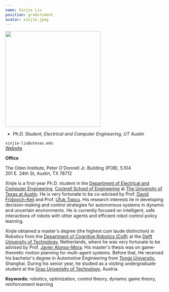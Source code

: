 ```yaml
---
name: Xinjie Liu
position: gradstudent
avatar: xinjie.jpeg
---
```


<img width="300" src="{{site.baseurl}}/images/people/{{page.avatar}}" data-action="zoom">

- _Ph.D. Student, Electrical and Computer Engineering, UT Austin_<br>

<i class="fa fa-envelope-o"></i> `xinjie-liu@utexas.edu`<br>
<i class="fa fa-newspaper-o"></i> [Website](https://xinjie-liu.github.io/)

**Office**<br>

The Oden Institute, Peter O'Donnell Jr. Building (POB), 5.104<br>
201 E. 24th St,
Austin, TX 78712

Xinjie is a first-year Ph.D. student in the [Department of Electrical and Computer Engineering](https://www.ece.utexas.edu/), [Cockrell School of Engineering](https://cockrell.utexas.edu/) at [The University of Texas at Austin](https://www.utexas.edu/). He is very fortunate to be co-advised by Prof. [David Fridovich-Keil](https://dfridovi.github.io/) and Prof. [Ufuk Topcu](https://www.ae.utexas.edu/facultysites/topcu/wiki/index.php/Main_Page). His research interests lie in developing decision-making and control strategies for autonomous systems in dynamic and uncertain environments. He is currently focused on intelligent, safe interactions of robots with other agents and efficient robot control policy learning. 

Xinjie obtained a master's degree (the highest cum laude distinction) in Robotics from the [Department of Cognitive Robotics (CoR)](https://www.tudelft.nl/3me/over/afdelingen/cognitive-robotics-cor) at the [Delft University of Technology](https://www.tudelft.nl/en/), Netherlands, where he was very fortunate to be advised by Prof. [Javier Alonso-Mora](https://www.autonomousrobots.nl/). His master's thesis was on game-theoretic motion planning for multi-agent systems. Before that, He received his bachelor's degree in Automotive Engineering from [Tongji University](https://en.tongji.edu.cn/p/#/), Shanghai. During his senior year, he studied as a visiting undergraduate student at the [Graz Univerisity of Technology](https://www.tugraz.at/en/home/), Austria. 

**Keywords:** robotics, optimization, control theory, dynamic game theory, reinforcement learning
